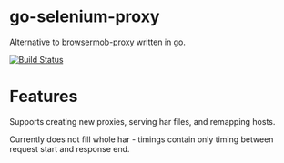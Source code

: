 go-selenium-proxy
=================
Alternative to [browsermob-proxy](https://github.com/lightbody/browsermob-proxy) written in go.

[![Build Status](https://travis-ci.org/Hellspam/go-selenium-proxy.svg?branch=master)](https://travis-ci.org/Hellspam/go-selenium-proxy)

Features
========

Supports creating new proxies, serving har files, and remapping hosts.

Currently does not fill whole har - timings contain only timing between request start and response end.

